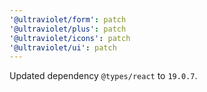 ```yaml
---
'@ultraviolet/form': patch
'@ultraviolet/plus': patch
'@ultraviolet/icons': patch
'@ultraviolet/ui': patch
---
```


Updated dependency `@types/react` to `19.0.7`.
